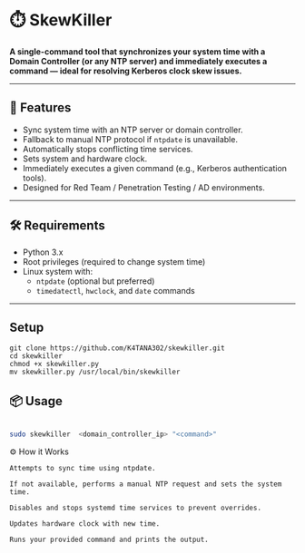 # ⏱️ SkewKiller

**A single-command tool that synchronizes your system time with a Domain Controller (or any NTP server) and immediately executes a command — ideal for resolving Kerberos clock skew issues.**

---

## 🚀 Features

- Sync system time with an NTP server or domain controller.
- Fallback to manual NTP protocol if `ntpdate` is unavailable.
- Automatically stops conflicting time services.
- Sets system and hardware clock.
- Immediately executes a given command (e.g., Kerberos authentication tools).
- Designed for Red Team / Penetration Testing / AD environments.

---

## 🛠️ Requirements

- Python 3.x
- Root privileges (required to change system time)
- Linux system with:
  - `ntpdate` (optional but preferred)
  - `timedatectl`, `hwclock`, and `date` commands

---
## Setup
```
git clone https://github.com/K4TANA302/skewkiller.git
cd skewkiller
chmod +x skewkiller.py
mv skewkiller.py /usr/local/bin/skewkiller
```
## 📦 Usage

```bash

sudo skewkiller  <domain_controller_ip> "<command>"
```
⚙️ How it Works

    Attempts to sync time using ntpdate.

    If not available, performs a manual NTP request and sets the system time.

    Disables and stops systemd time services to prevent overrides.

    Updates hardware clock with new time.

    Runs your provided command and prints the output.



